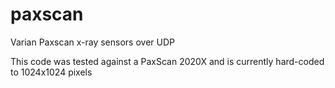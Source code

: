 # paxscan
Varian Paxscan x-ray sensors over UDP

This code was tested against a PaxScan 2020X and is currently hard-coded to 1024x1024 pixels

